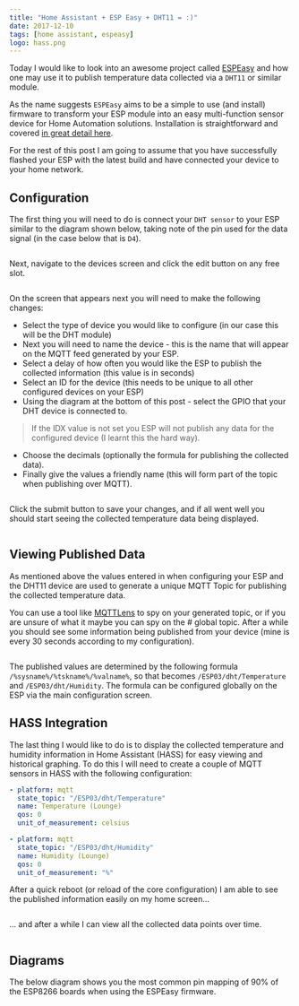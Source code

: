 ```yaml
---
title: "Home Assistant + ESP Easy + DHT11 = :)"
date: 2017-12-10
tags: [home assistant, espeasy]
logo: hass.png
---
```


Today I would like to look into an awesome project called [ESPEasy](https://www.letscontrolit.com/wiki/index.php/ESPEasy) and how one may use it to publish temperature data collected via a `DHT11` or similar module.

As the name suggests `ESPEasy` aims to be a simple to use (and install) firmware to transform your ESP module into an easy multi-function sensor device for Home Automation solutions. Installation is straightforward and covered [in great detail here](https://www.letscontrolit.com/wiki/index.php/Basics:_Connecting_and_flashing_the_ESP8266).

For the rest of this post I am going to assume that you have successfully flashed your ESP with the latest build and have connected your device to your home network.

## Configuration

The first thing you will need to do is connect your `DHT sensor` to your ESP similar to the diagram shown below, taking note of the pin used for the data signal (in the case below that is `D4`).

<img src="./001.png" alt="" />

Next, navigate to the devices screen and click the edit button on any free slot.

<img src="./002.png" alt="" />

On the screen that appears next you will need to make the following changes:

- Select the type of device you would like to configure (in our case this will be the DHT module)
- Next you will need to name the device - this is the name that will appear on the MQTT feed generated by your ESP.
- Select a delay of how often you would like the ESP to publish the collected information (this value is in seconds)
- Select an ID for the device (this needs to be unique to all other configured devices on your ESP)
- Using the diagram at the bottom of this post - select the GPIO that your DHT device is connected to.

> If the IDX value is not set you ESP will not publish any data for the configured device (I learnt this the hard way).

- Choose the decimals (optionally the formula for publishing the collected data).
- Finally give the values a friendly name (this will form part of the topic when publishing over MQTT).

<img src="./003.png" alt="" />

Click the submit button to save your changes, and if all went well you should start seeing the collected temperature data being displayed.

<img src="./004.png" alt="" />

## Viewing Published Data

As mentioned above the values entered in when configuring your ESP and the DHT11 device are used to generate a unique MQTT Topic for publishing the collected temperature data.

You can use a tool like [MQTTLens](https://chrome.google.com/webstore/detail/mqttlens/hemojaaeigabkbcookmlgmdigohjobjm?hl=en) to spy on your generated topic, or if you are unsure of what it maybe you can spy on the # global topic. After a while you should see some information being published from your device (mine is every 30 seconds according to my configuration).

<img src="./005.png" alt="" />

The published values are determined by the following formula `/%sysname%/%tskname%/%valname%`, so that becomes `/ESP03/dht/Temperature` and `/ESP03/dht/Humidity`. The formula can be configured globally on the ESP via the main configuration screen.

## HASS Integration

The last thing I would like to do is to display the collected temperature and humidity information in Home Assistant (HASS) for easy viewing and historical graphing. To do this I will need to create a couple of MQTT sensors in HASS with the following configuration:

```yaml
- platform: mqtt
  state_topic: "/ESP03/dht/Temperature"
  name: Temperature (Lounge)
  qos: 0
  unit_of_measurement: celsius

- platform: mqtt
  state_topic: "/ESP03/dht/Humidity"
  name: Humidity (Lounge)
  qos: 0
  unit_of_measurement: "%"
```

After a quick reboot (or reload of the core configuration) I am able to see the published information easily on my home screen...

<img src="./006.png" alt="" />

... and after a while I can view all the collected data points over time.

<img src="./007.png" alt="" />

## Diagrams

The below diagram shows you the most common pin mapping of 90% of the ESP8266 boards when using the ESPEasy firmware.

<img src="./008.png" alt="" />
